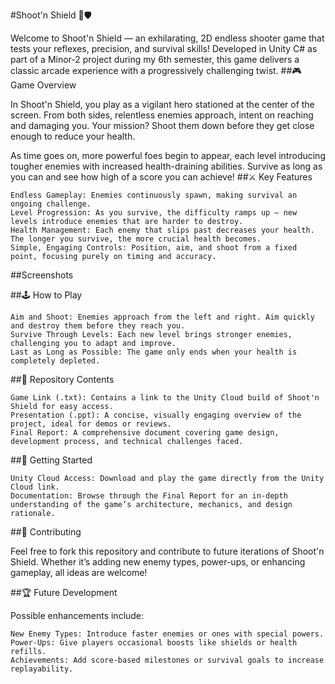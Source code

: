 #Shoot'n Shield 🎯🛡️

Welcome to Shoot'n Shield — an exhilarating, 2D endless shooter game that tests your reflexes, precision, and survival skills! Developed in Unity C# as part of a Minor-2 project during my 6th semester, this game delivers a classic arcade experience with a progressively challenging twist.
##🎮 Game Overview

In Shoot'n Shield, you play as a vigilant hero stationed at the center of the screen. From both sides, relentless enemies approach, intent on reaching and damaging you. Your mission? Shoot them down before they get close enough to reduce your health.

As time goes on, more powerful foes begin to appear, each level introducing tougher enemies with increased health-draining abilities. Survive as long as you can and see how high of a score you can achieve!
##⚔️ Key Features

    Endless Gameplay: Enemies continuously spawn, making survival an ongoing challenge.
    Level Progression: As you survive, the difficulty ramps up — new levels introduce enemies that are harder to destroy.
    Health Management: Each enemy that slips past decreases your health. The longer you survive, the more crucial health becomes.
    Simple, Engaging Controls: Position, aim, and shoot from a fixed point, focusing purely on timing and accuracy.

##Screenshots


##🕹️ How to Play

    Aim and Shoot: Enemies approach from the left and right. Aim quickly and destroy them before they reach you.
    Survive Through Levels: Each new level brings stronger enemies, challenging you to adapt and improve.
    Last as Long as Possible: The game only ends when your health is completely depleted.

##📂 Repository Contents

    Game Link (.txt): Contains a link to the Unity Cloud build of Shoot'n Shield for easy access.
    Presentation (.ppt): A concise, visually engaging overview of the project, ideal for demos or reviews.
    Final Report: A comprehensive document covering game design, development process, and technical challenges faced.

##🚀 Getting Started

    Unity Cloud Access: Download and play the game directly from the Unity Cloud link.
    Documentation: Browse through the Final Report for an in-depth understanding of the game’s architecture, mechanics, and design rationale.

##🤝 Contributing

Feel free to fork this repository and contribute to future iterations of Shoot'n Shield. Whether it’s adding new enemy types, power-ups, or enhancing gameplay, all ideas are welcome!

##🏆 Future Development

Possible enhancements include:

    New Enemy Types: Introduce faster enemies or ones with special powers.
    Power-Ups: Give players occasional boosts like shields or health refills.
    Achievements: Add score-based milestones or survival goals to increase replayability.
